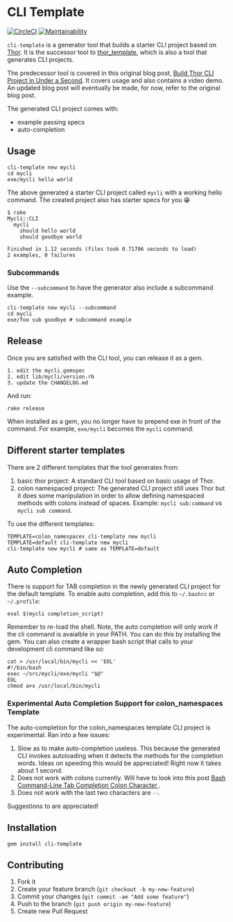 # CLI Template

[![CircleCI](https://circleci.com/gh/tongueroo/cli-template.svg?style=svg)](https://circleci.com/gh/tongueroo/cli-template)
[![Maintainability](https://api.codeclimate.com/v1/badges/c6c4f26aaafccab10baf/maintainability)](https://codeclimate.com/github/tongueroo/cli-template/maintainability)

`cli-template` is a generator tool that builds a starter CLI project based on [Thor](http://whatisthor.com/). It is the successor tool to [thor_template](https://github.com/tongueroo/thor_template), which is also a tool that generates CLI projects.

The predecessor tool is covered in this original blog post, [Build Thor CLI Project in Under a Second](https://blog.boltops.com/2017/09/14/build-thor-cli-project-in-under-a-second). It covers usage and also contains a video demo.  An updated blog post will eventually be made, for now, refer to the original blog post.

The generated CLI project comes with:

* example passing specs
* auto-completion

## Usage

    cli-template new mycli
    cd mycli
    exe/mycli hello world

The above generated a starter CLI project called `mycli` with a working hello command.  The created project also has starter specs for you 😁

    $ rake
    Mycli::CLI
      mycli
        should hello world
        should goodbye world

    Finished in 1.12 seconds (files took 0.71706 seconds to load)
    2 examples, 0 failures

### Subcommands

Use the `--subcommand` to have the generator also include a subcommand example.

    cli-template new mycli --subcommand
    cd mycli
    exe/foo sub goodbye # subcommand example

## Release

Once you are satisfied with the CLI tool, you can release it as a gem.

    1. edit the mycli.gemspec
    2. edit lib/mycli/version.rb
    3. update the CHANGELOG.md

And run:

    rake release

When installed as a gem, you no longer have to prepend exe in front of the command.  For example, `exe/mycli` becomes the `mycli` command.

## Different starter templates

There are 2 different templates that the tool generates from:

1. basic thor project: A standard CLI tool based on basic usage of Thor.
2. colon namespaced project: The generated CLI project still uses Thor but it does some manipulation in order to allow defining namespaced methods with colons instead of spaces.  Example: `mycli sub:command` vs `mycli sub command`.

To use the different templates:

    TEMPLATE=colon_namespaces cli-template new mycli
    TEMPLATE=default cli-template new mycli
    cli-template new mycli # same as TEMPLATE=default

## Auto Completion

There is support for TAB completion in the newly generated CLI project for the default template.  To enable auto completion, add this to `~/.bashrc` or `~/.profile`:

    eval $(mycli completion_script)

Remember to re-load the shell. Note, the auto completion will only work if the cli command is avaialble in your PATH.  You can do this by installing the gem.  You can also create a wrapper bash script that calls to your development cli command like so:

    cat > /usr/local/bin/mycli << 'EOL'
    #!/bin/bash
    exec ~/src/mycli/exe/mycli "$@"
    EOL
    chmod a+x /usr/local/bin/mycli

### Experimental Auto Completion Support for colon_namespaces Template

The auto-completion for the colon_namespaces template CLI project is experimental. Ran into a few issues:

1. Slow as to make auto-completion useless. This because the generated CLI invokes autoloading when it detects the methods for the completion words. Ideas on speeding this would be appreciated! Right now it takes about 1 second.
2. Does not work with colons currently.  Will have to look into this post [Bash Command-Line Tab Completion Colon Character
](https://stackoverflow.com/questions/25362968/bash-command-line-tab-completion-colon-character).
3. Does not work with the last two characters are `--`.

Suggestions to are appreciated!

## Installation

    gem install cli-template

## Contributing

1. Fork it
2. Create your feature branch (`git checkout -b my-new-feature`)
3. Commit your changes (`git commit -am "Add some feature"`)
4. Push to the branch (`git push origin my-new-feature`)
5. Create new Pull Request
